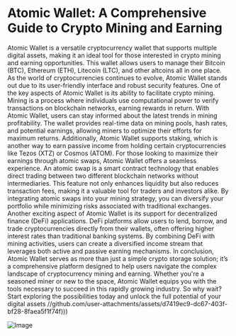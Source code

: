 # Atomic Wallet: A Comprehensive Guide to Crypto Mining and Earning
Atomic Wallet is a versatile cryptocurrency wallet that supports multiple digital assets, making it an ideal tool for those interested in crypto mining and earning opportunities. This wallet allows users to manage their Bitcoin (BTC), Ethereum (ETH), Litecoin (LTC), and other altcoins all in one place. As the world of cryptocurrencies continues to evolve, Atomic Wallet stands out due to its user-friendly interface and robust security features.
One of the key aspects of Atomic Wallet is its ability to facilitate crypto mining. Mining is a process where individuals use computational power to verify transactions on blockchain networks, earning rewards in return. With Atomic Wallet, users can stay informed about the latest trends in mining profitability. The wallet provides real-time data on mining pools, hash rates, and potential earnings, allowing miners to optimize their efforts for maximum returns. Additionally, Atomic Wallet supports staking, which is another way to earn passive income from holding certain cryptocurrencies like Tezos (XTZ) or Cosmos (ATOM).
For those looking to maximize their earnings through atomic swaps, Atomic Wallet offers a seamless experience. An atomic swap is a smart contract technology that enables direct trading between two different blockchain networks without intermediaries. This feature not only enhances liquidity but also reduces transaction fees, making it a valuable tool for traders and investors alike. By integrating atomic swaps into your mining strategy, you can diversify your portfolio while minimizing risks associated with traditional exchanges.
Another exciting aspect of Atomic Wallet is its support for decentralized finance (DeFi) applications. DeFi platforms allow users to lend, borrow, and trade cryptocurrencies directly from their wallets, often offering higher interest rates than traditional banking systems. By combining DeFi with mining activities, users can create a diversified income stream that leverages both active and passive earning mechanisms.
In conclusion, Atomic Wallet serves as more than just a simple crypto storage solution; it’s a comprehensive platform designed to help users navigate the complex landscape of cryptocurrency mining and earning. Whether you're a seasoned miner or new to the space, Atomic Wallet equips you with the tools necessary to succeed in this rapidly growing industry. So why wait? Start exploring the possibilities today and unlock the full potential of your digital assets 
 //github.com/user-attachments/assets/d7419ec9-dc67-403f-bf28-8faea5f1f74f)))


![Image](https://github.com/user-attachments/assets/d7419ec9-dc67-403f-bf28-8faea5f1f74f)
